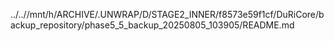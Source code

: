 ../..//mnt/h/ARCHIVE/.UNWRAP/D/STAGE2_INNER/f8573e59f1cf/DuRiCore/backup_repository/phase5_5_backup_20250805_103905/README.md